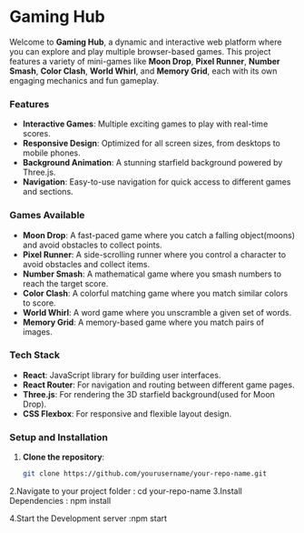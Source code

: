 # Gaming Hub

Welcome to **Gaming Hub**, a dynamic and interactive web platform where you can explore and play multiple browser-based games. This project features a variety of mini-games like **Moon Drop**, **Pixel Runner**, **Number Smash**, **Color Clash**, **World Whirl**, and **Memory Grid**, each with its own engaging mechanics and fun gameplay.

### Features
- **Interactive Games**: Multiple exciting games to play with real-time scores.
- **Responsive Design**: Optimized for all screen sizes, from desktops to mobile phones.
- **Background Animation**: A stunning starfield background powered by Three.js.
- **Navigation**: Easy-to-use navigation for quick access to different games and sections.

### Games Available
- **Moon Drop**: A fast-paced game where you catch a falling object(moons) and avoid obstacles to collect points.
- **Pixel Runner**: A side-scrolling runner where you control a character to avoid obstacles and collect items.
- **Number Smash**: A mathematical game where you smash numbers to reach the target score.
- **Color Clash**: A colorful matching game where you match similar colors to score.
- **World Whirl**: A word game where you unscramble a given set of words.
- **Memory Grid**: A memory-based game where you match pairs of images.

### Tech Stack
- **React**: JavaScript library for building user interfaces.
- **React Router**: For navigation and routing between different game pages.
- **Three.js**: For rendering the 3D starfield background(used for Moon Drop).
- **CSS Flexbox**: For responsive and flexible layout design.

### Setup and Installation

1. **Clone the repository**:

   ```bash
   git clone https://github.com/yourusername/your-repo-name.git
2.Navigate to your project folder : cd your-repo-name
3.Install Dependencies : npm install

4.Start the Development server :npm start
